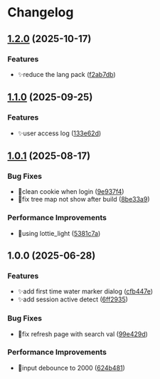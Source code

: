 # Changelog

## [1.2.0](https://github.com/hks2002/docs-web/compare/v1.1.0...v1.2.0) (2025-10-17)


### Features

* ✨reduce the lang pack ([f2ab7db](https://github.com/hks2002/docs-web/commit/f2ab7db5e69deb75f780f17bc64ae18ab974f441))

## [1.1.0](https://github.com/hks2002/docs-web/compare/v1.0.1...v1.1.0) (2025-09-25)


### Features

* ✨user access log ([133e62d](https://github.com/hks2002/docs-web/commit/133e62d30506f3eab5a2190245f27e716ee76c20))

## [1.0.1](https://github.com/hks2002/docs-web/compare/v1.0.0...v1.0.1) (2025-08-17)


### Bug Fixes

* 🐛clean cookie when login ([9e937f4](https://github.com/hks2002/docs-web/commit/9e937f40fccc0b75d525878dec2056d454668df4))
* 🐛fix tree map not show after build ([8be33a9](https://github.com/hks2002/docs-web/commit/8be33a965a21716140e8b50536b3b10156433adb))


### Performance Improvements

* 🚀using lottie_light ([5381c7a](https://github.com/hks2002/docs-web/commit/5381c7a9ffe2fef8c599d5006569bd6914cce559))

## 1.0.0 (2025-06-28)


### Features

* ✨add first time water marker dialog ([cfb447e](https://github.com/hks2002/docs-web/commit/cfb447e6ccb10dd51d3abebd7a45381a29ed5a1e))
* ✨add session active detect ([6ff2935](https://github.com/hks2002/docs-web/commit/6ff29351f863df7d16dbdf124776ae8ff3ff6e6a))


### Bug Fixes

* 🐛fix refresh page with search val ([99e429d](https://github.com/hks2002/docs-web/commit/99e429d77c39b68dd35e867dee40b5e899d5439d))


### Performance Improvements

* 🚀input debounce to 2000 ([624b481](https://github.com/hks2002/docs-web/commit/624b4817bf08e512cbaee59e155f7c9bb90391d7))
